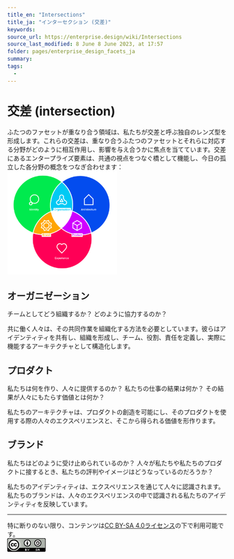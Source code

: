 ```yaml
---
title_en: "Intersections"
title_ja: "インターセクション (交差)"
keywords: 
source_url: https://enterprise.design/wiki/Intersections
source_last_modified: 8 June 8 June 2023, at 17:57
folder: pages/enterprise_design_facets_ja
summary:
tags: 
  - 
---
```

# 交差 (intersection)
ふたつのファセットが重なり合う領域は、私たちが交差と呼ぶ独自のレンズ型を形成します。これらの交差は、重なり合うふたつのファセットとそれらに対応する分野がどのように相互作用し、影響を与え合うかに焦点を当てています。交差にあるエンタープライズ要素は、共通の視点をつなぐ橋として機能し、今日の孤立した各分野の概念をつなぎ合わせます：
<img src="https://github.com/Yoshiyuki-iasa/EDGY23_ja/blob/main/media/enterprise-design-facets.png?raw=true" width="50%">

## オーガニゼーション
チームとしてどう組織するか？ どのように協力するのか？

共に働く人々は、その共同作業を組織化する方法を必要としています。彼らはアイデンティティを共有し、組織を形成し、チーム、役割、責任を定義し、実際に機能するアーキテクチャとして構造化します。

## プロダクト
私たちは何を作り、人々に提供するのか？ 私たちの仕事の結果は何か？ その結果が人々にもたらす価値とは何か？

私たちのアーキテクチャは、プロダクトの創造を可能にし、そのプロダクトを使用する際の人々のエクスペリエンスと、そこから得られる価値を形作ります。

## ブランド
私たちはどのように受け止められているのか？ 人々が私たちや私たちのプロダクトに接するとき、私たちの評判やイメージはどうなっているのだろうか？

私たちのアイデンティティは、エクスペリエンスを通じて人々に認識されます。私たちのブランドは、人々のエクスペリエンスの中で認識される私たちのアイデンティティを反映しています。

---
特に断りのない限り、コンテンツは[CC BY-SA 4.0ライセンス](./pages/license_ja.md)の下で利用可能です。
<br><a href="./pages/license_ja.md"> <img src="https://github.com/Yoshiyuki-iasa/EDGY23_ja/blob/main/media/cc.png?raw=true" alt="CC logo"></a>

